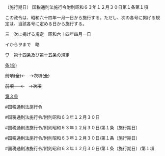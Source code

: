 （施行期日）
国税通則法施行令附則昭和６３年１２月３０日第１条第１項

この政令は、昭和六十四年一月一日から施行する。ただし、次の各号に掲げる規定は、当該各号に定める日から施行する。

三　次に掲げる規定　昭和六十四年四月一日

イからヲまで　略

ワ　第十四条及び第十五条の規定

[条(全)](国税通則法施行＿令附則昭和６３年１２月３０日第１条_.md)

~~前項(全)←~~　~~→次項(全)~~

~~前項 　 ←~~　~~→次項~~

[第３号](国税通則法施行＿令附則昭和６３年１２月３０日第１条第１項第３号.md)  

#国税通則法施行令

#国税通則法施行令/附則昭和６３年１２月３０日

#国税通則法施行令/附則昭和６３年１２月３０日/第１条（施行期日）

#国税通則法施行令/附則昭和６３年１２月３０日/第１条（施行期日）

#国税通則法施行令/附則昭和６３年１２月３０日/第１条（施行期日）/第１項

